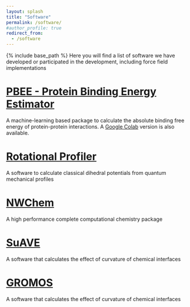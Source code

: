 ```yaml
---
layout: splash
title: "Software"
permalink: /software/
#author_profile: true
redirect_from:
  - /software
---
```


{% include base_path %}
Here you will find a list of software we have developed or participated in the development, including force field implementations

[PBEE - Protein Binding Energy Estimator](https://github.com/chavesejf/PBEE)
======

A machine-learning based package to calculate the absolute binding free energy of protein-protein interactions.
A [Google Colab](https://colab.research.google.com/drive/1lu1dC0yRltKK_Wp-gF26oHcZSCiHaI8b) version is also available.

[Rotational Profiler](https://rotprof.lncc.br/)
======

A software to calculate classical dihedral potentials from quantum mechanical profiles

[NWChem](https://www.nwchem-sw.org/)
======
A high performance complete computational chemistry package

[SuAVE](https://github.com/SuAVE-Software/source_v2.0)
======
A software that calculates the effect of curvature of chemical interfaces

[GROMOS](https://www.gromos.net/)
======
A software that calculates the effect of curvature of chemical interfaces
